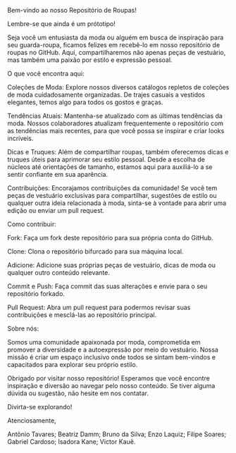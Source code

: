 Bem-vindo ao nosso Repositório de Roupas!

Lembre-se que ainda é um prótotipo!

Seja você um entusiasta da moda ou alguém em busca de inspiração para seu guarda-roupa, ficamos felizes em recebê-lo em nosso repositório de roupas no GitHub. Aqui, compartilharemos não apenas peças de vestuário, mas também uma paixão por estilo e expressão pessoal.

O que você encontra aqui:

Coleções de Moda: Explore nossos diversos catálogos repletos de coleções de moda cuidadosamente organizadas. De trajes casuais a vestidos elegantes, temos algo para todos os gostos e graças.

Tendências Atuais: Mantenha-se atualizado com as últimas tendências da moda. Nossos colaboradores atualizam frequentemente o repositório com as tendências mais recentes, para que você possa se inspirar e criar looks incríveis.

Dicas e Truques: Além de compartilhar roupas, também oferecemos dicas e truques úteis para aprimorar seu estilo pessoal. Desde a escolha de núcleos até orientações de tamanho, estamos aqui para auxiliá-lo a se sentir confiante em sua aparência.

Contribuições: Encorajamos contribuições da comunidade! Se você tem peças de vestuário exclusivas para compartilhar, sugestões de estilo ou qualquer outra ideia relacionada à moda, sinta-se à vontade para abrir uma edição ou enviar um pull request.

Como contribuir:

Fork: Faça um fork deste repositório para sua própria conta do GitHub.

Clone: ​​Clona o repositório bifurcado para sua máquina local.

Adicione: Adicione suas próprias peças de vestuário, dicas de moda ou qualquer outro conteúdo relevante.

Commit e Push: Faça commit das suas alterações e envie para o seu repositório forkado.

Pull Request: Abra um pull request para podermos revisar suas contribuições e mesclá-las ao repositório principal.

Sobre nós:

Somos uma comunidade apaixonada por moda, comprometida em promover a diversidade e a autoexpressão por meio do vestuário. Nossa missão é criar um espaço inclusivo onde todos se sintam bem-vindos e capacitados para explorar seu próprio estilo.

Obrigado por visitar nosso repositório! Esperamos que você encontre inspiração e diversão ao navegar pelo nosso conteúdo. Se tiver alguma dúvida ou sugestão, não hesite em nos contatar.

Divirta-se explorando!

Atenciosamente,

Antônio Tavares; Beatriz Damm; Bruno da Silva; Enzo Laquiz; Filipe Soares; Gabriel Cardoso; Isadora Kane; Victor Kauê.
